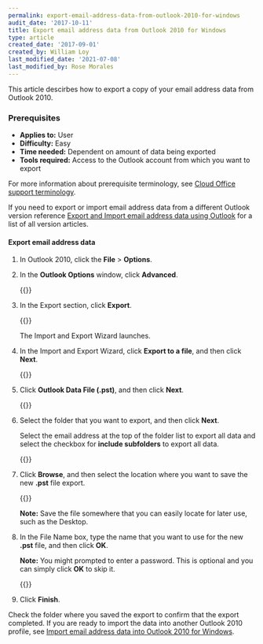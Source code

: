 ```yaml
---
permalink: export-email-address-data-from-outlook-2010-for-windows
audit_date: '2017-10-11'
title: Export email address data from Outlook 2010 for Windows
type: article
created_date: '2017-09-01'
created_by: William Loy
last_modified_date: '2021-07-08'
last_modified_by: Rose Morales
---
```


This article descirbes how to export a copy of your email address data from Outlook 2010.

### Prerequisites

- **Applies to:** User
- **Difficulty:** Easy
- **Time needed:** Dependent on amount of data being exported
- **Tools required:**  Access to the Outlook account from which you want to export

For more information about prerequisite terminology, see [Cloud Office support terminology](/support/how-to/cloud-office-support-terminology/).

If you need to export or import email address data from a different Outlook version reference [Export and Import email address data using Outlook](/support/how-to/export-and-import-email-address-data-using-outlook) for a list of all version articles.

#### Export email address data

1. In Outlook 2010, click the **File** > **Options**.

2. In the **Outlook Options** window, click **Advanced**.

    {{<image src="advanced2010.png" alt="" title="">}}

3. In the Export section, click **Export**.

    {{<image src="export2010.png" alt="" title="">}}
    
    The Import and Export Wizard launches.

4. In the Import and Export Wizard, click **Export to a file**, and then click **Next**.

    {{<image src="export_to_a_file2010.png" alt="" title="">}}

5. Click **Outlook Data File (.pst)**, and then click **Next**.

    {{<image src="outlook_data_file2010.png" alt="" title="">}}

6. Select the folder that you want to export, and then click **Next**. 

   Select the email address at the top of the folder list to export all data and select the checkbox for **include subfolders** to export all data.

    {{<image src="folder_list2010.png" alt="" title="">}}

7. Click **Browse**, and then select the location where you want to save the new **.pst** file export.

    {{<image src="browse_finish2010.png" alt="" title="">}}

    **Note:** Save the file somewhere that you can easily locate for later use, such as the Desktop.

8. In the File Name box, type the name that you want to use for the new **.pst** file, and then click **OK**.

    **Note:** You might prompted to enter a password. This is optional and you can simply click **OK** to skip it.

    {{<image src="password_ok2010.png" alt="" title="">}}

9. Click **Finish**.

Check the folder where you saved the export to confirm that the export completed. If you are ready to import the data into another Outlook 2010 profile, see [Import email address data into Outlook 2010 for Windows](/support/how-to/import-email-address-data-into-outlook-2010-for-windows).
